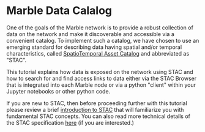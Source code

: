 # Marble Data Calalog

One of the goals of the Marble network is to provide a robust collection of data on the network and make it discoverable and accessible 
via a convenient catalog. To implement such a catalog, we have chosen to 
use an emerging standard for describing data having spatial and/or temporal characteristics, called 
[SpatioTemporal Asset Catalog](https://stacspec.org/en) and abbreviated as "STAC". 

This tutorial explains how data is exposed on the network using STAC and how to search for and find access links to data 
either via the STAC Browser that is integrated into each Marble node or via a python "client" within your Jupyter notebooks or
other python code. 

If you are new to STAC, then before proceeding further with this tutorial please review a brief 
[introduction to STAC](https://stacspec.org/en/tutorials/intro-to-stac/) that will familiarize you with 
fundamental STAC concepts. You can also read more technical details of
the STAC specification [here](https://github.com/radiantearth/stac-spec) (if you are interested.) 

```{tableofcontents}
```
